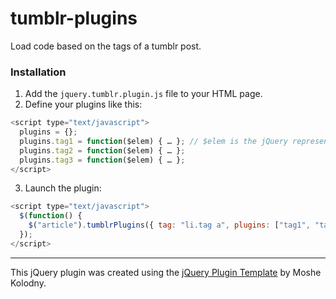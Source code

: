tumblr-plugins
==============

Load code based on the tags of a tumblr post.

### Installation

1. Add the ```jquery.tumblr.plugin.js``` file to your HTML page.
2. Define your plugins like this:
```js
<script type="text/javascript">
  plugins = {};
  plugins.tag1 = function($elem) { … }; // $elem is the jQuery representation of the post
  plugins.tag2 = function($elem) { … };
  plugins.tag3 = function($elem) { … };
</script>
```
3. Launch the plugin: 
```js
<script type="text/javascript">
  $(function() {
    $("article").tumblrPlugins({ tag: "li.tag a", plugins: ["tag1", "tag2", "tag3"] });  
  });  
</script>
```

----

This jQuery plugin was created using the [jQuery Plugin Template](http://kolodny.github.io/blog/blog/2013/12/27/my-favorite-jquery-plugin-template/) by Moshe Kolodny.
